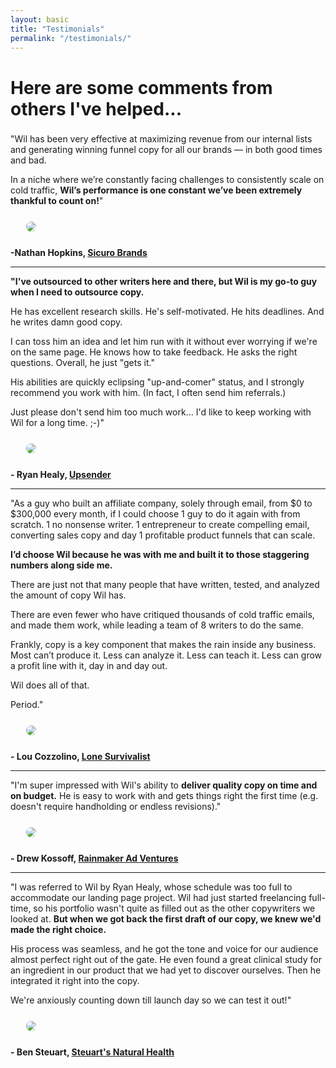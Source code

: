 ```yaml
---
layout: basic
title: "Testimonials"
permalink: "/testimonials/"
---
```


# Here are some comments from others I've helped...
###

"Wil has been very effective at maximizing revenue from our internal lists and generating winning funnel copy for all our brands — in both good times and bad. 

In a niche where we’re constantly facing challenges to consistently scale on cold traffic, **Wil’s performance is one constant we’ve been extremely thankful to count on!**" 
<br><img src="https://wilcleave.land/images/nate.webp" style="max-width: 100px; border-radius: 50%; margin: 25px;"><br>
**-Nathan Hopkins, [Sicuro Brands](https://sicurobrands.com/)**

---------

**"I've outsourced to other writers here and there, but Wil is my go-to guy when I need to outsource copy.**

He has excellent research skills. He's self-motivated. He hits deadlines. And he writes damn good copy.

I can toss him an idea and let him run with it without ever worrying if we're on the same page. He knows how to take feedback. He asks the right questions. Overall, he just "gets it." 

His abilities are quickly eclipsing "up-and-comer" status, and I strongly recommend you work with him. (In fact, I often send him referrals.)

Just please don't send him too much work... I'd like to keep working with Wil for a long time. ;-)"
<br><img src="https://wilcleave.land/images/ryan_healy.jpg" style="max-width: 100px; border-radius: 50%; margin: 25px;"><br>
**- Ryan Healy, [Upsender](https://upsender.com/)**

---------

"As a guy who built an affiliate company, solely through email, from $0 to $300,000 every month, if I could choose 1 guy to do it again with from scratch. 1 no nonsense writer. 1 entrepreneur to create compelling email, converting sales copy and day 1 profitable product funnels that can scale.

**I’d choose Wil because he was with me and built it to those staggering numbers along side me.**

There are just not that many people that have written, tested, and analyzed the amount of copy Wil has.

There are even fewer who have critiqued thousands of cold traffic emails, and made them work, while leading a team of 8 writers to do the same.

Frankly, copy is a key component that makes the rain inside any business. Most can’t produce it. Less can analyze it. Less can teach it. Less can grow a profit line with it, day in and day out.

Wil does all of that.

Period."
<br><img src="https://wilcleave.land/images/lou_cozzolino.jpg" style="max-width: 100px; border-radius: 50%; margin: 25px;"><br>
**- Lou Cozzolino, [Lone Survivalist](https://lonesurvivalist.com/)**

---------

"I'm super impressed with Wil's ability to **deliver quality copy on time and on budget.** He is easy to work with and gets things right the first time (e.g. doesn't require handholding or endless revisions)." 
<br><img src="https://wilcleave.land/images/drew_kossoff.jpg" style="max-width: 100px; border-radius: 50%; margin: 25px;"><br>
**- Drew Kossoff, [Rainmaker Ad Ventures](https://rainmakeradventures.com/)**

<!---


"Wil is an incredible copywriter.

**He's able to immediately look at any copy, trim the fluff, and get the prospect to take action.**

His ability to whip up control-quality emails on the spot always amazes me.

But he also knows how to lead and manage.

He’s quick to celebrate team wins. While also happy to spend time helping and teaching others how to make their copy stronger and tighter.

You can tell he’s driven from a place of helping everyone succeed. No ego. 

I attribute a lot of my current copywriting skills to Wil’s patience and coaching.

It’s been a pleasure working with Wil, and wouldn’t hesitate to do so again in the future."

**- James Wilder, Advertising Hustle** 
--->

---------

"I was referred to Wil by Ryan Healy, whose schedule was too full to accommodate our landing page project. Wil had just started freelancing full-time, so his portfolio wasn't quite as filled out as the other copywriters we looked at. **But when we got back the first draft of our copy, we knew we'd made the right choice.** 

His process was seamless, and he got the tone and voice for our audience almost perfect right out of the gate. He even found a great clinical study for an ingredient in our product that we had yet to discover ourselves. Then he integrated it right into the copy. 

We're anxiously counting down till launch day so we can test it out!"
<br><img src="https://wilcleave.land/images/ben_steuart.jpg" style="max-width: 100px; border-radius: 50%; margin: 25px;"><br>
**- Ben Steuart, [Steuart's Natural Health](https://steuartsnatural.health/)**

